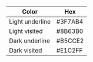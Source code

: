| Color | Hex |
|-|-|
| Light underline | #3F7AB4 |
| Light visited | #8B63B0 |
| Dark underline | #B5CCE2 |
| Dark visited | #E1C2FF |
